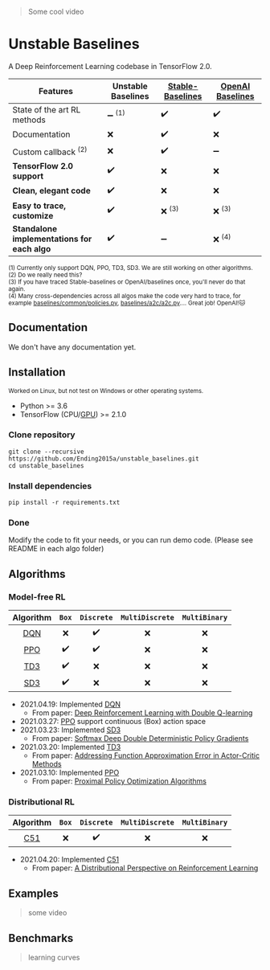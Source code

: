 > Some cool video

# Unstable Baselines

A Deep Reinforcement Learning codebase in TensorFlow 2.0.



| **Features**                   | Unstable Baselines                | [**Stable-Baselines**](https://github.com/hill-a/stable-baselines) | [**OpenAI Baselines**](https://github.com/openai/baselines) |
| ------------------------------ | --------------------------------- | ------------------- | ------------------ |
| State of the art RL methods    | :heavy_minus_sign: <sup>(1)</sup> | :heavy_check_mark:  | :heavy_check_mark: |
| Documentation                  | :x:                               | :heavy_check_mark:  | :x:                |
| Custom callback <sup>(2)</sup> | :x:                               | :heavy_check_mark:  | :heavy_minus_sign: |
| **TensorFlow 2.0 support**     | :heavy_check_mark:                | :x:                 | :x:                |
| **Clean, elegant code**        | :heavy_check_mark:                | :x:                 | :x:                |
| **Easy to trace, customize**   | :heavy_check_mark:                | :x: <sup>(3)</sup>  | :x: <sup>(3)</sup> |
| **Standalone implementations for each algo** | :heavy_check_mark:  | :heavy_minus_sign:  | :x: <sup>(4)</sup> |

<sup>(1) Currently only support DQN, PPO, TD3, SD3. We are still working on other algorithms.</sup><br>
<sup>(2) Do we really need this? </sup><br>
<sup>(3) If you have traced Stable-baselines or OpenAI/baselines once, you'll never do that again.</sup><br>
<sup>(4) Many cross-dependencies across all algos make the code very hard to trace, for example [baselines/common/policies.py](https://github.com/openai/baselines/blob/master/baselines/common/policies.py#L3), [baselines/a2c/a2c.py](https://github.com/openai/baselines/blob/master/baselines/a2c/a2c.py#L14).... Great job! OpenAI!:cat:</sup><br>


## Documentation
We don't have any documentation yet.

## Installation
<sup>Worked on Linux, but not test on Windows or other operating systems.</sup><br>
* Python >= 3.6
* TensorFlow (CPU/[GPU](https://www.tensorflow.org/install/source#gpu)) >= 2.1.0

### Clone repository

```
git clone --recursive https://github.com/Ending2015a/unstable_baselines.git
cd unstable_baselines
```

### Install dependencies
```
pip install -r requirements.txt
```

### Done

Modify the code to fit your needs, or you can run demo code. (Please see README in each algo folder)

## Algorithms

### Model-free RL


|           Algorithm           |        `Box`       |     `Discrete`     | `MultiDiscrete` | `MultiBinary` |
|:-----------------------------:|:------------------:|:------------------:|:---------------:|:-------------:|
| [DQN](unstable_baselines/dqn) | :x:                | :heavy_check_mark: | :x:             | :x:           |
| [PPO](unstable_baselines/ppo) | :heavy_check_mark: | :heavy_check_mark: | :x:             | :x:           |
| [TD3](unstable_baselines/td3) | :heavy_check_mark: | :x:                | :x:             | :x:           |
| [SD3](unstable_baselines/sd3) | :heavy_check_mark: | :x:                | :x:             | :x:           |

* 2021.04.19: Implemented [DQN](unstable_baselines/dqn)
  * From paper: [Deep Reinforcement Learning with Double Q-learning](https://arxiv.org/abs/1509.06461)
* 2021.03.27: [PPO](unstable_baselines/ppo) support continuous (Box) action space
* 2021.03.23: Implemented [SD3](unstable_baselines/sd3)
  * From paper: [Softmax Deep Double Deterministic Policy Gradients](https://arxiv.org/abs/2010.09177)
* 2021.03.20: Implemented [TD3](unstable_baselines/td3)
  * From paper: [Addressing Function Approximation Error in Actor-Critic Methods](https://arxiv.org/abs/1802.09477)
* 2021.03.10: Implemented [PPO](unstable_baselines/ppo)
  * From paper: [Proximal Policy Optimization Algorithms](https://arxiv.org/abs/1707.06347)


### Distributional RL

|            Algorithm            | `Box` |     `Discrete`     | `MultiDiscrete` | `MultiBinary` |
|:-------------------------------:|:-----:|:------------------:|:---------------:|:-------------:|
| [C51](unstable_baselines/d/c51) | :x:   | :heavy_check_mark: | :x:             | :x:           |

* 2021.04.20: Implemented [C51](unstable_baselines/d/c51)
  * From paper: [A Distributional Perspective on Reinforcement Learning](https://arxiv.org/abs/1707.06887)

<!---
### Hierarchical RL

| Algorithm | `Box`              | `Discrete`         | `MultiDiscrete`    | `MultiBinary`      |
|:-----------:|:--------------------:|:--------------------:|:--------------------:|:--------------------:|


### Other RL

| Algorithm | `Box`              | `Discrete`         | `MultiDiscrete`    | `MultiBinary`      |
|:-----------:|:--------------------:|:--------------------:|:--------------------:|:--------------------:|

--->
## Examples

> some video

## Benchmarks

> learning curves
